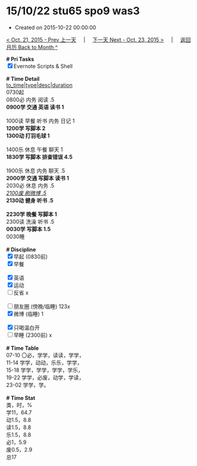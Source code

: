 # 15/10/22 stu65 spo9 was3

- Created on 2015-10-22 00:00:00

[< Oct. 21, 2015 - Prev 上一天](_archived/lifelogs/2015/10/d21.md) &nbsp; &nbsp; | &nbsp; &nbsp; [下一天 Next - Oct. 23, 2015 >](_archived/lifelogs/2015/10/d23.md) &nbsp; &nbsp; |  &nbsp; &nbsp; [返回月历 Back to Month ^](_archived/lifelogs/2015/10/index.md)
<br/><div><b># Pri Tasks</b></div><div><input checked="true" type="checkbox"/>Evernote Scripts &amp; Shell</div><div><br/></div><div><b># Time Detail</b></div><div><u>to_time|type|desc|duration</u></div><div>0730起</div><div>0800必 内务 阅读 .5</div><div><b>0900学 交通 英语 读书 1</b></div><div><br/></div><div>1000读 早餐 听书 内务 日记 1</div><div><b>1200学 写脚本 2</b></div><div><b>1300动 打羽毛球 1</b></div><div><br/></div><div>1400乐 休息 午餐 聊天 1</div><div><b>1830学 写脚本 排查错误 4.5</b></div><div><br/></div><div>1900乐 休息 内务 聊天 .5</div><div><b>2000学 交通 写脚本 读书 1</b></div><div>2030必 休息 内务 .5</div><div><u><i>2100废 刷微博 .5</i></u></div><div><b>2130动 健身 听书 .5</b></div><div><br/></div><div><b>2230学 晚餐 写脚本 1</b></div><div>2300读 洗澡 听书 .5</div><div><b>0030学 写脚本 1.5</b></div><div>0030睡</div><div><br/></div><div><b># Discipline</b></div><div><input checked="true" type="checkbox"/>早起 (0830前)</div><div><input checked="true" type="checkbox"/>早餐</div><div><br/></div><div><input checked="true" type="checkbox"/>英语</div><div><input checked="true" type="checkbox"/>运动</div><div><input type="checkbox"/>反省 x</div><div><br/></div><div><input type="checkbox"/>朋友圈 (傍晚/临睡) 123x</div><div><input checked="true" type="checkbox"/>微博 (临睡) 1</div><div><br/></div><div><input checked="true" type="checkbox"/>只喝温白开</div><div><input type="checkbox"/>早睡 (2300前) x</div><div><br/></div><div><b># Time Table</b></div><div>07-10 〇必，学学，读读，学学，</div><div>11-14 学学，动动，乐乐，学学，</div><div>15-18 学学，学学，学学，学乐，</div><div>19-22 学学，必废，动学，学读，</div><div>23-02 学学，学。</div><div><br/></div><div><b># Time Stat</b></div><div>类，时，%</div><div>学11，64.7</div><div>动1.5，8.8</div><div>读1.5，8.8</div><div>乐1.5，8.8</div><div>必1，5.9</div><div>废0.5，2.9</div><div>总17</div><div><br/></div>
